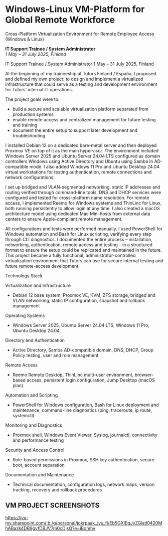 # Windows-Linux VM-Platform for Global Remote Workforce
Cross-Platform Virtualization Environment for Remote Employee Access (Windows &amp; Linux)
 

**IT Support Trainee / System Administrator**  
*1 May – 31 July 2025, Finland*  


IT Support Trainee / System Administrator
1 May – 31 July 2025, Finland

At the beginning of my traineeship at Tutors Finland / España, I proposed and defined my own project: 
to design and implement a virtualized infrastructure that could serve as a testing and development environment for Tutors’ internal IT operations. 

The project goals were to:
- build a secure and scalable virtualization platform separated from production systems
- enable remote access and centralized management for future testing and training
- document the entire setup to support later development and troubleshooting

I installed Debian 12 on a dedicated bare-metal server and then deployed Proxmox VE on top of it as the main hypervisor. 
The environment included Windows Server 2025 and Ubuntu Server 24.04 LTS configured as domain controllers 
Windows using Active Directory and Ubuntu using Samba in AD-compatible mode. 
I also added Windows 11 Pro and Ubuntu Desktop 24.04 virtual workstations for testing authentication, remote connections and network configurations.

I set up bridged and VLAN-segmented networking, static IP addresses and routing verified through command-line tools. 
DNS and DHCP services were configured and tested for cross-platform name resolution. 
For remote access, I implemented Reemo for Windows systems and ThinLinc for Linux, both running persistently to allow login at any time. 
I also created a macOS architecture model using dedicated Mac Mini hosts from external data centers to ensure Apple-compliant remote management.

All configurations and tests were performed manually. 
I used PowerShell for Windows automation and Bash for Linux scripting, verifying every step through CLI diagnostics. 
I documented the entire process – installation, networking, authentication, remote access and testing – in a structured format to ensure the setup could be replicated and maintained in the future.
This project became a fully functional, administrator-controlled virtualization environment that Tutors can use for secure internal testing and future remote-access development.

Technology Stack

Virtualization and Infrastructure
- Debian 12 base system, Proxmox VE, KVM, ZFS storage, bridged and VLAN networking, static IP configuration, snapshot and rollback management

Operating Systems
- Windows Server 2025, Ubuntu Server 24.04 LTS, Windows 11 Pro, Ubuntu Desktop 24.04

Directory and Authentication
- Active Directory, Samba AD-compatible domain, DNS, DHCP, Group Policy testing, user and role management

Remote Access
- Reemo Remote Desktop, ThinLinc multi-user environment, browser-based access, persistent login configuration, Jump Desktop (macOS plan)

Automation and Scripting
- PowerShell for Windows configuration, Bash for Linux deployment and maintenance, command-line diagnostics (ping, traceroute, ip route, systemctl)

Monitoring and Diagnostics
- Proxmox shell, Windows Event Viewer, Syslog, journalctl, connectivity and performance testing

Security and Access Control
- Role-based permissions in Proxmox, SSH key authentication, secure boot, account separation

Documentation and Maintenance
- Technical documentation, configuration logs, network maps, version tracking, recovery and rollback procedures


## VM PROJECT SCREENSHOTS
https://jyu-my.sharepoint.com/:b:/g/personal/jokrpaak_jyu_fi/Eb5GXIEqJvZGlatl0420MhABazk4DB9gyfDBJV7m0cDjsQ?e=iBomhv

